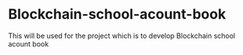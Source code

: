 # Blockchain-school-acount-book
This will be used for the project which is to develop Blockchain school acount book 
